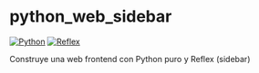# python_web_sidebar

[![Python](https://img.shields.io/badge/Python-3.09+-yellow?style=for-the-badge&logo=python&logoColor=white&labelColor=101010)](https://python.org/downloads/release/python-390/)
[![Reflex](https://img.shields.io/badge/Reflex-0.3.7+-5646ED?style=for-the-badge&logo=reflex&logoColor=white&labelColor=101010)](https://reflex.dev)

Construye una web frontend con Python puro y Reflex (sidebar)
